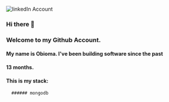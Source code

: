 ![linkedIn Account](https://www.flaticon.com/free-icon/linkedin_174857)

### Hi there 👋

### Welcome to my Github Account.
#### My name is Obioma. I've been building software since the past
#### 13 months.
#### This is my stack:
      ###### mongodb   




<!--
**ObiomaIkpe/ObiomaIkpe** is a ✨ _special_ ✨ repository because its `README.md` (this file) appears on your GitHub profile.

Here are some ideas to get you started:

- 🔭 I’m currently working on ...
- 🌱 I’m currently learning ...
- 👯 I’m looking to collaborate on ...
- 🤔 I’m looking for help with ...
- 💬 Ask me about ...
- 📫 How to reach me: ...
- 😄 Pronouns: ...
- ⚡ Fun fact: ...
-->

